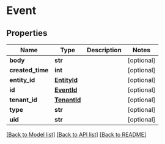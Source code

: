 # Event

## Properties
Name | Type | Description | Notes
------------ | ------------- | ------------- | -------------
**body** | **str** |  | [optional] 
**created_time** | **int** |  | [optional] 
**entity_id** | [**EntityId**](EntityId.md) |  | [optional] 
**id** | [**EventId**](EventId.md) |  | [optional] 
**tenant_id** | [**TenantId**](TenantId.md) |  | [optional] 
**type** | **str** |  | [optional] 
**uid** | **str** |  | [optional] 

[[Back to Model list]](../README.md#documentation-for-models) [[Back to API list]](../README.md#documentation-for-api-endpoints) [[Back to README]](../README.md)


